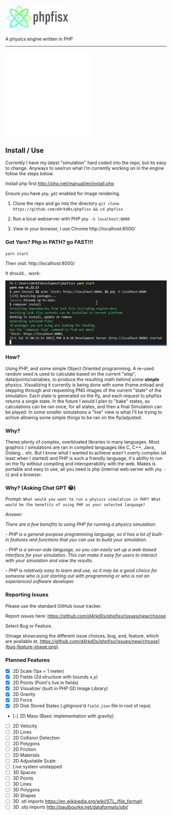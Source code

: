 <img src="logo.png" alt="logo" width="200"/>

A physics engine written in PHP

<hr>

![Simple Points Animated GIF](simple_points.gif)

## Install / Use
Currently I have my latest "simulation" hard coded into the repo, but its easy to change. Anyways to see/run what I'm currently working on in the engine follow the steps below.

Install php first http://php.net/manual/en/install.php

Ensure you have `php_gd2` enabled for image rendering.

1. Clone the repo and go into the directory
`git clone https://github.com/d4rkd0s/phpfisx && cd phpfisx`

2. Run a local webserver with PHP
`php -S localhost:8000`

3. View in your browser, I use Chrome
http://localhost:8000/


### Got Yarn? Php in PATH? go FAST!!!

`yarn start`

Then visit: http://localhost:8000/

It should... work:

![Image explaining to run, yarn start, and the website is available via, localhost, on port, 8080](quick_start.png)

### How?

Using PHP, and some simple Object Oriented programming. A re-used random seed is used to calculate based on the current "step", data/points/variables, to produce the resulting math behind some **simple** physics. Visualizing it currently is being done with some iframe.onload and stepping through and requesting PNG images of the current "state" of the simulation. Each state is generated on the fly, and each request to phpfisx returns a single state. In the future I would I plan to "bake" states, so calculations can be ran once, for all states, and then a final Simulation can be played. In some smaller simulations a "live" view is what I'll be trying to achive allowing some simple things to be ran on the fly/adjusted.

### Why?

Theres plenty of complex, overbloated libraries in many languages. Most graphics / simulations are ran in compiled languages like C, C++, Java, Golang... etc. But I know what I wanted to achieve wasn't overly complex (at least when I started) and PHP is such a friendly language, it's ability to run on the fly without compiling and interoperability with the web. Makes is portable and easy to use, all you need is php (internal web server with `php -S`) and a browser.

### Why? (Asking Chat GPT 😂)

Prompt: `What would you want to run a physics simulation in PHP? What would be the benefits of using PHP as your selected language?`

Answer:

*There are a few benefits to using PHP for running a physics simulation:*

*- PHP is a general-purpose programming language, so it has a lot of built-in features and functions that you can use to build your simulation.*

*- PHP is a server-side language, so you can easily set up a web-based interface for your simulation. This can make it easy for users to interact with your simulation and view the results.*

*- PHP is relatively easy to learn and use, so it may be a good choice for someone who is just starting out with programming or who is not an experienced software developer.*


### Reporting Issues

Please use the standard GitHub issue tracker.

Report issues here: https://github.com/d4rkd0s/phpfisx/issues/new/choose

Select Bug or Feature.

![Image showcasing the different issue choices, bug, and, feature, which are available at, https://github.com/d4rkd0s/phpfisx/issues/new/choose](bug-feature-image.png)

### Planned Features

- [x] 2D Scale (1px = 1 meter)
- [x] 2D Fields (2d structure with bounds x,y)
- [x] 2D Points (Point's live in fields)
- [x] 2D Visualizer (built in PHP GD Image Library)
- [x] 2D Gravity
- [x] 2D Force
- [X] 2D Disk Stored States (.gitignore'd `field.json` file in root of repo)
- [-] 2D Mass (Basic implementation with gravity)
- [ ] 2D Velocity
- [ ] 2D Lines
- [ ] 2D Collision Detection
- [ ] 2D Polygons
- [ ] 2D Friction
- [ ] 2D Materials
- [ ] 2D Adjustable Scale
- [ ] Live system unstepped
- [ ] 3D Spaces
- [ ] 3D Points
- [ ] 3D Lines
- [ ] 3D Polygons
- [ ] 3D Shapes
- [ ] 3D .stl imports https://en.wikipedia.org/wiki/STL_(file_format)
- [ ] 3D .obj imports http://paulbourke.net/dataformats/obj/
